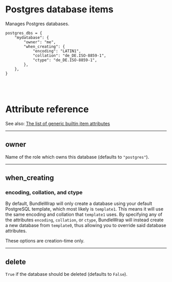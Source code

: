 # Postgres database items

Manages Postgres databases.

    postgres_dbs = {
        "mydatabase": {
            "owner": "me",
            "when_creating": {
                "encoding": "LATIN1",
                "collation": "de_DE.ISO-8859-1",
                "ctype": "de_DE.ISO-8859-1",
            },
        },
    }

<br><br>

# Attribute reference

See also: [The list of generic builtin item attributes](../repo/items.py.md#builtin-item-attributes)

<hr>

## owner

Name of the role which owns this database (defaults to `"postgres"`).

<hr>

## when\_creating

### encoding, collation, and ctype

By default, BundleWrap will only create a database using your default PostgreSQL template, which most likely is `template1`. This means it will use the same encoding and collation that `template1` uses. By specifying any of the attributes `encoding`, `collation`, or `ctype`, BundleWrap will instead create a new database from `template0`, thus allowing you to override said database attributes.

These options are creation-time only.

<hr>

## delete

`True` if the database should be deleted (defaults to `False`).
